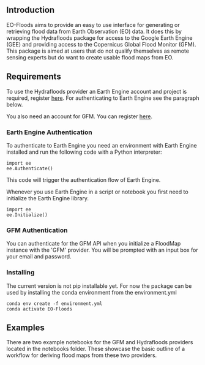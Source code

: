 ## Introduction

EO-Floods aims to provide an easy to use interface for generating or retrieving flood data from Earth Observation (EO) data. It does this by wrapping the Hydrafloods package for access to the Google Earth Engine (GEE) and providing access to the Copernicus Global Flood Monitor (GFM). This package is aimed at users that do not qualify themselves as remote sensing experts but do want to create usable flood maps from EO.

## Requirements

To use the Hydrafloods provider an Earth Engine account and project is required, register [here](https://code.earthengine.google.com/register).
For authenticating to Earth Engine see the paragraph below.

You also need an account for GFM. You can register [here](https://global-flood.emergency.copernicus.eu/accounts/signup/).

### Earth Engine Authentication

To authenticate to Earth Engine you need an environment with Earth Engine installed and run the following code with a Python interpreter:

```
import ee
ee.Authenticate()
```

This code will trigger the authentication flow of Earth Engine.

Whenever you use Earth Engine in a script or notebook you first need to initialize the Earth Engine library.

```
import ee
ee.Initialize()
```

### GFM Authentication

You can authenticate for the GFM API when you initialize a FloodMap instance with the 'GFM' provider. You will be prompted with an input box for your email and password.

### Installing

The current version is not pip installable yet. For now the package can be used by installing the conda environment from the environment.yml

```
conda env create -f environment.yml
conda activate EO-Floods
```

## Examples

There are two example notebooks for the GFM and Hydrafloods providers located in the notebooks folder. These showcase the basic outline of a workflow for deriving flood maps from these two providers.
